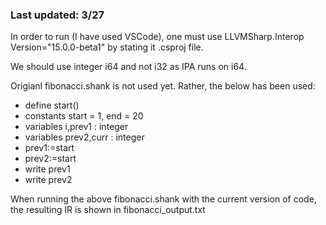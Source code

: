 ### Last updated: 3/27

In order to run (I have used VSCode), one must use LLVMSharp.Interop Version="15.0.0-beta1" by stating it .csproj file.

We should use integer i64 and not i32 as IPA runs on i64.

Origianl fibonacci.shank is not used yet. Rather, the below has been used: 

- define start()
- constants start = 1, end = 20
- variables i,prev1 : integer
- variables prev2,curr : integer
-	 prev1:=start
-	 prev2:=start
-	 write prev1
-	 write prev2

When running the above fibonacci.shank with the current version of code, the resulting IR is shown in fibonacci_output.txt
